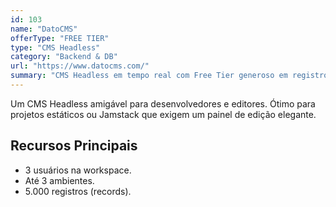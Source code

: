 ```yaml
---
id: 103
name: "DatoCMS"
offerType: "FREE TIER"
type: "CMS Headless"
category: "Backend & DB"
url: "https://www.datocms.com/"
summary: "CMS Headless em tempo real com Free Tier generoso em registros e largura de banda."
---
```


Um CMS Headless amigável para desenvolvedores e editores. Ótimo para projetos estáticos ou Jamstack que exigem um painel de edição elegante.

## Recursos Principais

- 3 usuários na workspace.
- Até 3 ambientes.
- 5.000 registros (records).
